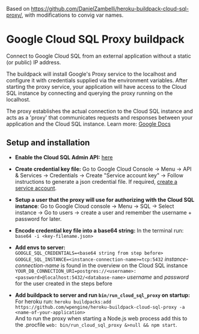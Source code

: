 Based on https://github.com/DanielZambelli/heroku-buildpack-cloud-sql-proxy/, with modifications to convig var names.

# Google Cloud SQL Proxy buildpack

Connect to Google Cloud SQL from an external application without a static (or public) IP address.  

The buildpack will install Google's Proxy service to the localhost and configure it with credentials supplied via the environment variables. After starting the proxy service, your application will have access to the Cloud SQL instance by connecting and querying the proxy running on the localhost.  

The proxy establishes the actual connection to the Cloud SQL instance and acts as a 'proxy' that communicates requests and responses between your application and the Cloud SQL instance. Learn more: [Google Docs](https://cloud.google.com/sql/docs/postgres/connect-external-app)


## Setup and installation

* **Enable the Cloud SQL Admin API:** [here](https://cloud.google.com/sql/docs/postgres/connect-external-app#enable-api)

* **Create credential key file:** Go to Google Cloud Console -> Menu -> API & Services -> Credentials -> Create "Service account key" -> Follow instructions to generate a json credential file. If required, [create a service account](https://cloud.google.com/sql/docs/postgres/connect-external-app#4_if_required_by_your_authentication_method_create_a_service_account).

* **Setup a user that the proxy will use for authorizing with the Cloud SQL instance**: Go to Google Cloud console -> Menu -> SQL -> Select instance -> Go to users -> create a user and remember the username + password for later.

* **Encode credential key file into a base64 string:** In the terminal run: `base64 -i <key-filename.json>`

* **Add envs to server:**  
`GOOGLE_SQL_CREDENTIALS=<base64 string from step before>`  
`GOOGLE_SQL_INSTANCE=<instance-connection-name>=tcp:5432` *instance-connection-name* is found in the overview on the Cloud SQL instance  
`YOUR_DB_CONNECTION_URI=postgres://<username>:<password>@localhost:5432/<database-name>` *username* and *password* for the user created in the steps before

* **Add buildpack to server and run `bin/run_cloud_sql_proxy` on startup:**  
For heroku run: `heroku buildpacks:add https://github.com/wpengine/heroku-buildpack-cloud-sql-proxy -a <name-of-your-application>`  
And to run the proxy when starting a Node.js web process add this to the .procfile `web: bin/run_cloud_sql_proxy &>null && npm start`.

